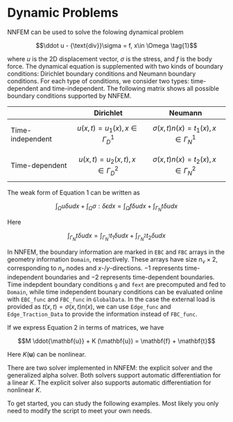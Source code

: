 # Dynamic Problems

NNFEM can be used to solve the folowing dynamical problem

$$\ddot u - {\text{div}}\sigma  = f, x\in \Omega \tag{1}$$

where $u$ is the 2D displacement vector, $\sigma$ is the stress, and $f$ is the body force. The dynamical equation is supplemented with two kinds of boundary conditions: Dirichlet boundary conditions and Neumann boundary conditions. For each type of conditions, we consider two types: time-dependent and time-independent. The following matrix shows all possible boundary conditions supported by NNFEM. 

|                  | Dirichlet                              | Neumann                                       |
| ---------------- | -------------------------------------- | --------------------------------------------- |
| Time-independent | $$u(x,t) = u_1(x), x\in \Gamma_D^1$$   | $$\sigma(x,t)n(x) = t_1(x), x\in \Gamma_N^1$$ |
| Time-dependent   | $$u(x,t) = u_2(x,t), x\in \Gamma_D^2$$ | $$\sigma(x,t)n(x) = t_2(x), x\in \Gamma_N^2$$ |

The weak form of Equation 1 can be written as 

$$\int_\Omega u \delta u dx  + \int_\Omega \sigma :\delta \epsilon dx = \int_\Omega f \delta u dx + \int_{\Gamma_N} t \delta u dx \tag{2}$$

Here 

$$\int_{\Gamma_N} t \delta u dx =\int_{\Gamma_N^1} t_1 \delta u dx + \int_{\Gamma_N^2} t_2 \delta u dx $$

In NNFEM, the boundary information are marked in `EBC` and `FBC` arrays in the geometry information `Domain`, respectively. These arrays have size $n_v\times 2$, corresponding to $n_v$ nodes and $x$-/$y$-directions. $-1$ represents time-independent boundaries and $-2$ represents time-dependent boundaries. Time indepdent boundary conditions `g` and `fext` are precomputed and fed to `Domain`, while time independent bounary conditions can be evaluated online with `EBC_func` and `FBC_func` in `GlobalData`. In the case the external load is provided as $t(x,t) = \sigma(x,t)n(x)$, we can use `Edge_func` and `Edge_Traction_Data` to provide the information instead of  `FBC_func`. 

If we express Equation 2 in terms of matrices, we have

$$M \ddot{\mathbf{u}} + K (\mathbf{u}) = \mathbf{f} + \mathbf{t}$$

Here $K(\mathbf{u})$ can be nonlinear. 

There are two solver implemented in NNFEM: the explicit solver and the generalized alpha solver. Both solvers support automatic differentiation for a linear $K$. The explicit solver also supports automatic differentiation for nonlinear $K$. 

To get started, you can study the following examples. Most likely you only need to modify the script to meet your own needs. 

